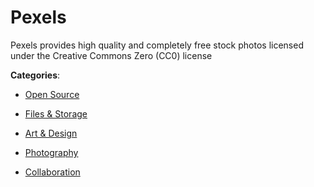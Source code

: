 # Pexels

Pexels provides high quality and completely free stock photos licensed under the Creative Commons Zero (CC0) license

**Categories**:

- [Open Source](https://github/apis-list/apis-list#open-source)

- [Files & Storage](https://github/apis-list/apis-list#files-and-storage)

- [Art & Design](https://github/apis-list/apis-list#art-and-design)

- [Photography](https://github/apis-list/apis-list#photography)

- [Collaboration](https://github/apis-list/apis-list#collaboration)



